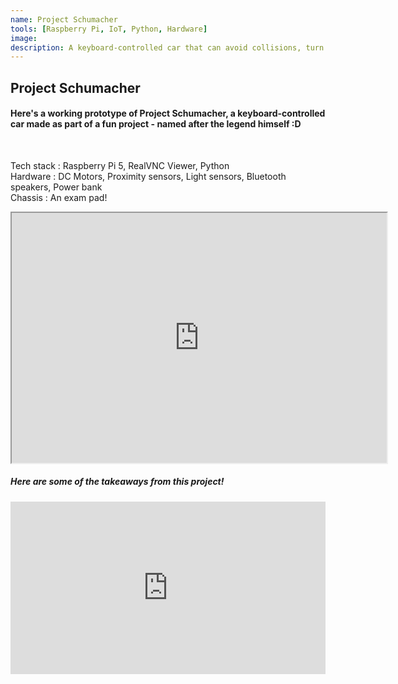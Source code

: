 ```yaml
---
name: Project Schumacher
tools: [Raspberry Pi, IoT, Python, Hardware]
image: 
description: A keyboard-controlled car that can avoid collisions, turn on headlights in the dark, spin donuts, and play your favorite song while reversing!
---
```

## Project Schumacher
#### Here's a working prototype of Project Schumacher, a keyboard-controlled car made as part of a fun project - named after the legend himself :D <br>
<br>

Tech stack : Raspberry Pi 5, RealVNC Viewer, Python<br>
Hardware : DC Motors, Proximity sensors, Light sensors, Bluetooth speakers, Power bank<br>
Chassis : An exam pad!<br>

<iframe src="https://drive.google.com/file/d/1WcyCdcou-e-7RVhvhs5kptQF0yytfj7_/preview" width="600" height="400" allow="autoplay"></iframe>
<br>

##### Here are some of the takeaways from this project!
<iframe src="https://www.linkedin.com/embed/feed/update/urn:li:ugcPost:7187349697387196417" height="276" width="504" frameborder="0" allowfullscreen="" title="Embedded post"></iframe>